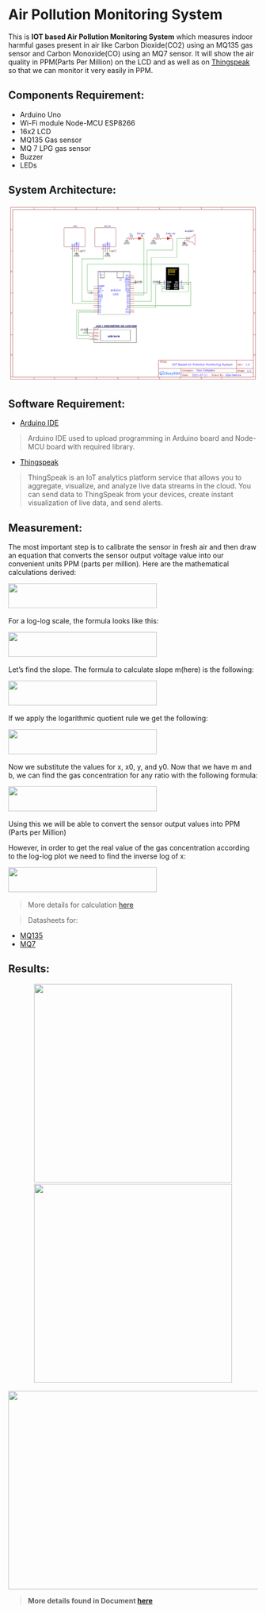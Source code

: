 # Air Pollution Monitoring System

This is **IOT based Air Pollution Monitoring System** which measures indoor harmful gases present in air like Carbon Dioxide(CO2) using an MQ135 gas sensor and Carbon Monoxide(CO) using an MQ7 sensor. It will show the air quality in PPM(Parts Per Million) on the LCD and as well as on [Thingspeak](https://thingspeak.com/channels/1347787) so that we can monitor it very easily in PPM.

## Components Requirement:
- Arduino Uno
- Wi-Fi module Node-MCU ESP8266
- 16x2 LCD
- MQ135 Gas sensor
- MQ 7 LPG gas sensor
- Buzzer
- LEDs

## System Architecture:
![architecture](assets/images/Design.png)

## Software Requirement:
- [Arduino IDE](https://www.arduino.cc/)
> Arduino IDE used to upload programming in Arduino board and Node-MCU board with required library.
- [Thingspeak](https://thingspeak.com/)
> ThingSpeak is an IoT analytics platform service that allows you to aggregate, visualize, and analyze live data streams in the cloud. You can send data to ThingSpeak from your devices, create instant visualization of live data, and send alerts.

## Measurement:
The most important step is to calibrate the sensor in fresh air and then draw an equation that converts the sensor output voltage value into our convenient units PPM (parts per
million). Here are the mathematical calculations derived:

<img src="https://user-images.githubusercontent.com/71394525/136597549-2f8f6810-ab9a-4042-a847-99b989679a26.png" width="300" height="50" />

For a log-log scale, the formula looks like this:

<img src="https://user-images.githubusercontent.com/71394525/136597505-823d507c-8215-4c14-8c83-c105f5cc6475.png" width="300" height="50" />

Let’s find the slope. The formula to calculate slope m(here) is the following:

<img src="https://user-images.githubusercontent.com/71394525/136597462-bef17157-1b8e-4893-b68d-e5552b6ea2e6.png" width="300" height="50" />

If we apply the logarithmic quotient rule we get the following:

<img src="https://user-images.githubusercontent.com/71394525/136597007-7457d561-9678-4e5d-ac90-1bd1ea19e921.png" width="300" height="50" />

Now we substitute the values for x, x0, y, and y0.
Now that we have m and b, we can find the gas concentration for any ratio with the following formula:

<img src="https://user-images.githubusercontent.com/71394525/136596791-877a8b37-5394-4dcb-a82a-3065ac7dbea3.png" width="300" height="50" />

Using this we will be able to convert the sensor output values into PPM (Parts per Million)

However, in order to get the real value of the gas concentration according to the log-log plot we need to find the inverse log of x:

<img src="https://user-images.githubusercontent.com/71394525/136596657-6a3f4ec0-f717-49f3-b5a0-3d45a17cadc2.png" width="300" height="50" />

> More details for calculation [here](assets/docs/Final_Paper.pdf)

> Datasheets for:
  - [MQ135](https://www.olimex.com/Products/Components/Sensors/Gas/SNS-MQ135/resources/SNS-MQ135.pdf)
  - [MQ7](https://www.sparkfun.com/datasheets/Sensors/Biometric/MQ-7.pdf)
 
## Results:
<p align="center">
  <img src="https://user-images.githubusercontent.com/71394525/136599171-dcd25636-8602-413f-8a2d-8820683af360.png" width="400" height="400" /> 
  <img src="https://user-images.githubusercontent.com/71394525/136599503-6ad07c23-1344-41fd-b735-1ea4a546efba.png" width="400" height="400" />
</p>

<p align="center">
  <img align="center" src="https://user-images.githubusercontent.com/71394525/136599263-e84b990a-dead-48c4-b1c8-b88777c3dafe.png" width="700" height="400" />
</p>

> **More details found in Document [here](assets/docs/Air_Pollution.pdf)**


